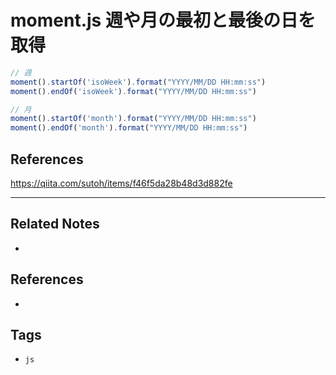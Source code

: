 # moment.js 週や月の最初と最後の日を取得

```js
// 週
moment().startOf('isoWeek').format("YYYY/MM/DD HH:mm:ss")
moment().endOf('isoWeek').format("YYYY/MM/DD HH:mm:ss")

// 月
moment().startOf('month').format("YYYY/MM/DD HH:mm:ss")
moment().endOf('month').format("YYYY/MM/DD HH:mm:ss")
```

## References
https://qiita.com/sutoh/items/f46f5da28b48d3d882fe

---
## Related Notes
- 

## References
- 

## Tags
- `js` 